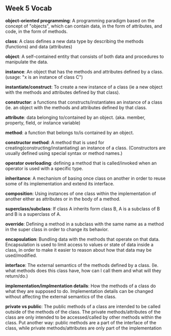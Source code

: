 Week 5 Vocab
-----------

**object-oriented programming**: A programming paradigm based on the concept of "objects",
which can contain data, in the form of attributes, and code, in the form of methods.

**class**: A class defines a new data type by describing the methods (functions) and data (attributes)

**object**: A self-contained entity that consists of both data and procedures to manipulate the data.

**instance**: An object that has the methods and attributes defined by a class. (usage: "x is an instance of class C")

**instantiate/construct**: To create a new instance of a class (ie a new object with the methods and attributes
defined by that class).

**constructor**: a functions that constructs/instantiates an instance of a class (ie. an object with
the methods and attributes defined by that class.

**attribute**: data belonging to/contained by an object. (aka. member, property, field, or instance variable)

**method**: a function that belongs to/is contained by an object.

**constructor method**: A method that is used for creating(constructing/instantiating)
 an instance of a class. (Constructors are usually defined using special syntax or method names.)

**operator overloading**: defining a method that is called/invoked when an operator is used with
a specific type.

**inheritance**: A mechanism of basing once class on another in order to reuse some of its
 implementation and extend its interface.

**composition**: Using instances of one class within the implementation of another either as
attributes or in the body of a method.

**superclass/subclass**: If class A inherits form class B, A is a subclass of B and B is a
superclass of A.

**override**: Defining a method in a subclass with the same name as a method in the super class in
order to change its behavior.

**encapsulation**: Bundling data with the methods that operate on that data. Encapsulation is used to
limit access to values or state of data inside a class, in order to make it easier to reason about
how that data may be used/modified.

**interface**: The external semantics of the methods defined by a class. (Ie. what methods does this
class have, how can I call them and what will they return/do.)

**implementation/implmentation details**: How the methods of a class do what they are supposed to do.
Implementation details can be changed without affecting the external semantics of the class.

**private vs public**: The public methods of a class are intended to be called
 outside of the methods of the class. The private methods/attributes of the class are only intended
to be accessed/called by other methods within the class. Put another way: public methods are a part
 of the interface of the class, while private methods/attributes are only part of the implementation
